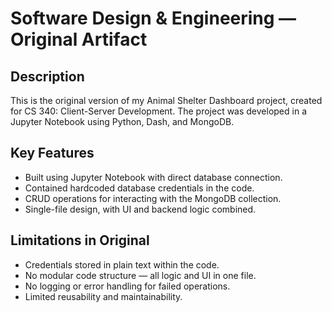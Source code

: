 # Software Design & Engineering — Original Artifact

## Description
This is the original version of my Animal Shelter Dashboard project, created for CS 340: Client-Server Development. The project was developed in a Jupyter Notebook using Python, Dash, and MongoDB.

## Key Features
- Built using Jupyter Notebook with direct database connection.
- Contained hardcoded database credentials in the code.
- CRUD operations for interacting with the MongoDB collection.
- Single-file design, with UI and backend logic combined.

## Limitations in Original
- Credentials stored in plain text within the code.
- No modular code structure — all logic and UI in one file.
- No logging or error handling for failed operations.
- Limited reusability and maintainability.

